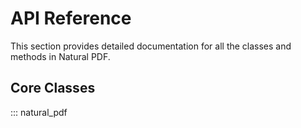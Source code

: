 # API Reference

This section provides detailed documentation for all the classes and methods in Natural PDF.

## Core Classes

::: natural_pdf
